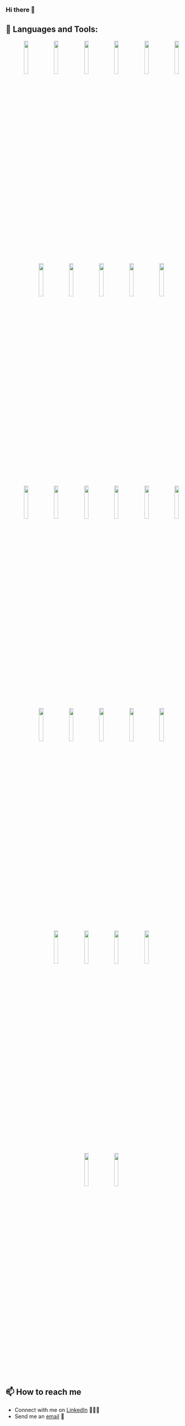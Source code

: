 ### Hi there 👋


## 🧰 Languages and Tools:

<p align="center">
<img width="15%" src="https://www.vectorlogo.zone/logos/java/java-ar21.svg" />
<img width="15%" src="https://www.vectorlogo.zone/logos/angular/angular-ar21.svg" />
<img width="15%" src="https://www.vectorlogo.zone/logos/typescriptlang/typescriptlang-ar21.svg" />
<img width="15%" src="https://www.vectorlogo.zone/logos/javascript/javascript-ar21.svg" />
<img width="15%" src="https://www.vectorlogo.zone/logos/reactjs/reactjs-ar21.svg" />
<img width="15%" src="https://www.vectorlogo.zone/logos/nodejs/nodejs-ar21.svg" />
<br>
<img width="15%" src="https://www.vectorlogo.zone/logos/graphql/graphql-ar21.svg" />
<img width="15%" src="https://www.vectorlogo.zone/logos/postgresql/postgresql-ar21.svg" />
<img width="15%" src="https://upload.vectorlogo.zone/logos/liquibase/images/bd2ff83d-5758-4629-ad54-b1de6f15c7c1.svg" />
<img width="15%" src="https://www.vectorlogo.zone/logos/mysql/mysql-ar21.svg" />
<img width="15%" src="https://upload.vectorlogo.zone/logos/ibm/images/0081c528-9df8-48e2-bf29-7adfc7673bfd.svg" />
<br>
<img width="15%" src="https://www.vectorlogo.zone/logos/atlassian_jira/atlassian_jira-ar21.svg" />
<img width="15%" src="https://www.vectorlogo.zone/logos/springio/springio-ar21.svg" />
<img width="15%" src="https://www.vectorlogo.zone/logos/hibernate/hibernate-ar21.svg" />
<img width="15%" src="https://upload.vectorlogo.zone/logos/mockito/images/36c60459-46b2-46dd-87b7-5ed157df95d4.svg" />
<img width="15%" src="https://www.vectorlogo.zone/logos/apache_tomcat/apache_tomcat-ar21.svg" />
<img width="15%" src="https://www.vectorlogo.zone/logos/jenkins/jenkins-ar21.svg" />
<br>
<img width="15%" src="https://www.vectorlogo.zone/logos/w3_html5/w3_html5-ar21.svg" />
<img width="15%" src="https://upload.vectorlogo.zone/logos/ibm/images/8af40fc1-a22e-4fb0-ae7a-e996c23b2dca.svg" />
<img width="15%" src="https://www.vectorlogo.zone/logos/gradle/gradle-ar21.svg" />
<img width="15%" src="https://upload.vectorlogo.zone/logos/apache_maven/images/bf250be6-ab7f-4191-b421-8d0acb1dc6e4.svg" />
<img width="15%" src="https://www.vectorlogo.zone/logos/jetbrains/jetbrains-ar21.svg" /> 
<br>
<img width="15%" src="https://www.vectorlogo.zone/logos/getpostman/getpostman-ar21.svg" />
<img width="15%" src="https://www.vectorlogo.zone/logos/github/github-ar21.svg" />
<img width="15%" src="https://www.vectorlogo.zone/logos/git-scm/git-scm-ar21.svg" />
<img width="15%" src="https://www.vectorlogo.zone/logos/ubuntu/ubuntu-ar21.svg" />
<br>
<img width="15%" src="https://www.vectorlogo.zone/logos/camunda/camunda-ar21.svg" />
<img width="15%" src="https://www.vectorlogo.zone/logos/npmjs/npmjs-ar21.svg" />
</p>

## 📫 How to reach me

- Connect with me on [LinkedIn](https://www.linkedin.com/in/oxana-peregud/) 👨🏻‍💻
- Send me an [email](mailto:ox.peregud@gmail.com) 📧
